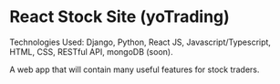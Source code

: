 # React Stock Site (yoTrading)

Technologies Used:
Django, Python, React JS, Javascript/Typescript, HTML, CSS, RESTful API, mongoDB (soon).

A web app that will contain many useful features for stock traders.
